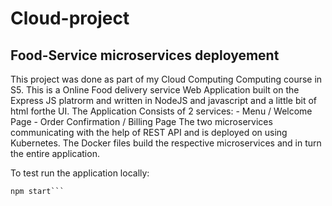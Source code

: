 # Cloud-project

## Food-Service microservices deployement

This project was done as part of my Cloud Computing Computing course in S5. 
This is a Online Food delivery service Web Application built on the Express JS platrorm and written in NodeJS and javascript and a little bit of html forthe UI.
The Application Consists of 2 services: 
    - Menu / Welcome Page
    - Order Confirmation / Billing Page
The two microservices communicating with the help of REST API and is deployed on using Kubernetes. 
The Docker files build the respective microservices and in turn the entire application.

To test run the application locally:

```npm build
npm start```

